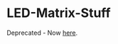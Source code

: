 # LED-Matrix-Stuff

Deprecated - Now [here](https://github.com/ToXIc-Dev/Arduino_Stuff/tree/master/LED-Matrix-Stuff).
